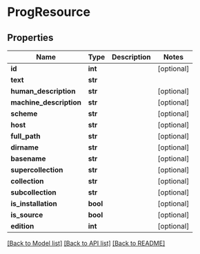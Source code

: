 # ProgResource

## Properties
Name | Type | Description | Notes
------------ | ------------- | ------------- | -------------
**id** | **int** |  | [optional] 
**text** | **str** |  | 
**human_description** | **str** |  | [optional] 
**machine_description** | **str** |  | [optional] 
**scheme** | **str** |  | [optional] 
**host** | **str** |  | [optional] 
**full_path** | **str** |  | [optional] 
**dirname** | **str** |  | [optional] 
**basename** | **str** |  | [optional] 
**supercollection** | **str** |  | [optional] 
**collection** | **str** |  | [optional] 
**subcollection** | **str** |  | [optional] 
**is_installation** | **bool** |  | [optional] 
**is_source** | **bool** |  | [optional] 
**edition** | **int** |  | [optional] 

[[Back to Model list]](../README.md#documentation-for-models) [[Back to API list]](../README.md#documentation-for-api-endpoints) [[Back to README]](../README.md)


